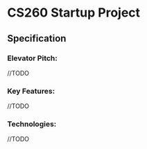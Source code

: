 # CS260 Startup Project

## Specification

### Elevator Pitch:

//TODO

### Key Features:

//TODO

### Technologies:

//TODO

